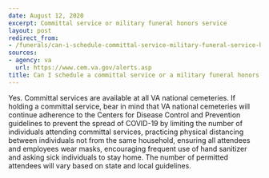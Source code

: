 ```yaml
---
date: August 12, 2020
excerpt: Committal service or military funeral honors service
layout: post
redirect_from:
- /funerals/can-i-schedule-committal-service-military-funeral-service-honors/
sources:
- agency: va
  url: https://www.cem.va.gov/alerts.asp
title: Can I schedule a committal service or a military funeral honors service?
---
```


Yes. Committal services are available at all VA national cemeteries. If holding a committal service, bear in mind that VA national cemeteries will continue adherence to the Centers for Disease Control and Prevention guidelines to prevent the spread of COVID-19 by limiting the number of individuals attending committal services, practicing physical distancing between individuals not from the same household, ensuring all attendees and employees wear masks, encouraging frequent use of hand sanitizer and asking sick individuals to stay home. The number of permitted attendees will vary based on state and local guidelines.
